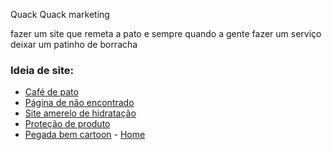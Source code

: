 Quack
Quack marketing

fazer um site que remeta a pato
e sempre quando a gente fazer um serviço deixar um patinho de borracha

### Ideia de site:
- [Café de pato](https://dribbble.com/shots/16605680-Quack-Qoffee)
- [Página de não encontrado](https://dribbble.com/shots/2911091-Quack)
- [Site amerelo de hidratação](https://dribbble.com/shots/16385814-Refreshing-Drinks-article-cover-illustration)
- [Proteção de produto](https://dribbble.com/shots/16371523-Condition-Monitoring-Landing-Page)
- [Pegada bem cartoon](https://dribbble.com/shots/16371523-Condition-Monitoring-Landing-Page) - [Home](https://dribbble.com/shots/17164971-The-Weirdos-Home-Desktop)
